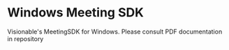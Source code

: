 # Windows Meeting SDK #

Visionable's MeetingSDK for Windows.   Please consult PDF documentation in repository
